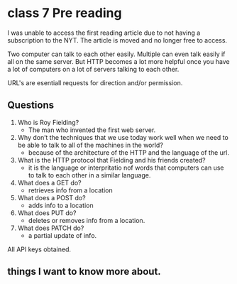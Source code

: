 # class 7 Pre reading

I was unable to access the first reading article due to not having a subscription to the NYT. The article is moved and no longer free to access.

Two computer can talk to each other easily. Multiple can even talk easily if all on the same server. But HTTP becomes a lot more helpful once you have a lot of computers on a lot of servers talking to each other. 

URL's are esentiall requests for direction and/or permission.

## Questions

1. Who is Roy Fielding?
    - The man who invented the first web server.
2. Why don’t the techniques that we use today work well when we need to be able to talk to all of the machines in the world?
    - because of the architecture of the HTTP and the language of the url.
3. What is the HTTP protocol that Fielding and his friends created?
    - it is the language or interpritatio nof words that computers can use to talk to each other in a similar language. 
4. What does a GET do?
    - retrieves info from a location
5. What does a POST do?
    - adds info to a location
6. What does PUT do?
    - deletes or removes info from a location.
7. What does PATCH do?
    - a partial update of info.
    
All API keys obtained.

## things I want to know more about.
